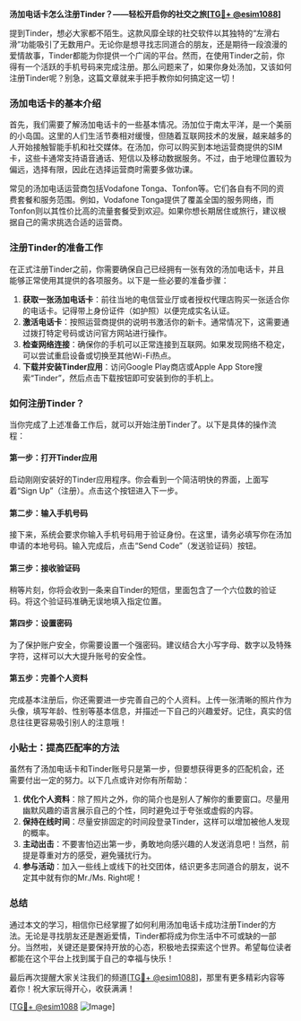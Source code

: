**汤加电话卡怎么注册Tinder？——轻松开启你的社交之旅[[TG💪+ @esim1088](https://t.me/s/esim1088)]**

提到Tinder，想必大家都不陌生。这款风靡全球的社交软件以其独特的“左滑右滑”功能吸引了无数用户。无论你是想寻找志同道合的朋友，还是期待一段浪漫的爱情故事，Tinder都能为你提供一个广阔的平台。然而，在使用Tinder之前，你得有一个活跃的手机号码来完成注册。那么问题来了，如果你身处汤加，又该如何注册Tinder呢？别急，这篇文章就来手把手教你如何搞定这一切！

### 汤加电话卡的基本介绍

首先，我们需要了解汤加电话卡的一些基本情况。汤加位于南太平洋，是一个美丽的小岛国。这里的人们生活节奏相对缓慢，但随着互联网技术的发展，越来越多的人开始接触智能手机和社交媒体。在汤加，你可以购买到本地运营商提供的SIM卡，这些卡通常支持语音通话、短信以及移动数据服务。不过，由于地理位置较为偏远，选择有限，因此在选择运营商时需要多做功课。

常见的汤加电话运营商包括Vodafone Tonga、Tonfon等。它们各自有不同的资费套餐和服务范围。例如，Vodafone Tonga提供了覆盖全国的服务网络，而Tonfon则以其性价比高的流量套餐受到欢迎。如果你想长期居住或旅行，建议根据自己的需求挑选合适的运营商。

### 注册Tinder的准备工作

在正式注册Tinder之前，你需要确保自己已经拥有一张有效的汤加电话卡，并且能够正常使用其提供的各项服务。以下是一些必要的准备步骤：

1. **获取一张汤加电话卡**：前往当地的电信营业厅或者授权代理店购买一张适合你的电话卡。记得带上身份证件（如护照）以便完成实名认证。
2. **激活电话卡**：按照运营商提供的说明书激活你的新卡。通常情况下，这需要通过拨打特定号码或访问官方网站进行操作。
3. **检查网络连接**：确保你的手机可以正常连接到互联网。如果发现网络不稳定，可以尝试重启设备或切换至其他Wi-Fi热点。
4. **下载并安装Tinder应用**：访问Google Play商店或Apple App Store搜索“Tinder”，然后点击下载按钮即可安装到你的手机上。

### 如何注册Tinder？

当你完成了上述准备工作后，就可以开始注册Tinder了。以下是具体的操作流程：

#### 第一步：打开Tinder应用
启动刚刚安装好的Tinder应用程序。你会看到一个简洁明快的界面，上面写着“Sign Up”（注册）。点击这个按钮进入下一步。

#### 第二步：输入手机号码
接下来，系统会要求你输入手机号码用于验证身份。在这里，请务必填写你在汤加申请的本地号码。输入完成后，点击“Send Code”（发送验证码）按钮。

#### 第三步：接收验证码
稍等片刻，你将会收到一条来自Tinder的短信，里面包含了一个六位数的验证码。将这个验证码准确无误地填入指定位置。

#### 第四步：设置密码
为了保护账户安全，你需要设置一个强密码。建议结合大小写字母、数字以及特殊字符，这样可以大大提升账号的安全性。

#### 第五步：完善个人资料
完成基本注册后，你还需要进一步完善自己的个人资料。上传一张清晰的照片作为头像，填写年龄、性别等基本信息，并描述一下自己的兴趣爱好。记住，真实的信息往往更容易吸引别人的注意哦！

### 小贴士：提高匹配率的方法

虽然有了汤加电话卡和Tinder账号只是第一步，但要想获得更多的匹配机会，还需要付出一定的努力。以下几点或许对你有所帮助：

1. **优化个人资料**：除了照片之外，你的简介也是别人了解你的重要窗口。尽量用幽默风趣的语言展示自己的个性，同时避免过于夸张或虚假的内容。
2. **保持在线时间**：尽量安排固定的时间段登录Tinder，这样可以增加被他人发现的概率。
3. **主动出击**：不要害怕迈出第一步，勇敢地向感兴趣的人发送消息吧！当然，前提是尊重对方的感受，避免骚扰行为。
4. **参与活动**：加入一些线上或线下的社交团体，结识更多志同道合的朋友，说不定其中就有你的Mr./Ms. Right呢！

### 总结

通过本文的学习，相信你已经掌握了如何利用汤加电话卡成功注册Tinder的方法。无论是寻找朋友还是邂逅爱情，Tinder都将成为你生活中不可或缺的一部分。当然啦，关键还是要保持开放的心态，积极地去探索这个世界。希望每位读者都能在这个平台上找到属于自己的幸福与快乐！

最后再次提醒大家关注我们的频道[[TG💪+ @esim1088](https://t.me/s/esim1088)]，那里有更多精彩内容等着你！祝大家玩得开心，收获满满！

[[TG💪+ @esim1088](https://t.me/s/esim1088) ![Image](https://i.postimg.cc/4NQfJmqS/Snipaste-2025-05-13-00-14-12.png)]